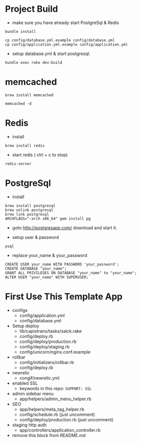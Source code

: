 Project Build
===============

- make sure you have already start PostgreSql & Redis

```
bundle install
```

```
cp config/database.yml.example config/database.yml
cp config/application.yml.example config/application.yml
```

- setup database.yml & start postgresql.

```
bundle exec rake dev:build
```

memcached
===========

```
brew install memcached
```

```
memcached -d
```

Redis
================

- install

```
brew install redis
```

- start redis ( ctrl + c to stop)

```
redis-server
```

PostgreSql
=================

- install

```
brew install postgresql
brew unlink postgresql
brew link postgresql
ARCHFLAGS="-arch x86_64" gem install pg
```

- goto http://postgresapp.com/ download and start it.

- setup user & password

```
psql
```

- replace your_name & your_password

```
CREATE USER your_name WITH PASSWORD 'your_password';
CREATE DATABASE "your_name";
GRANT ALL PRIVILEGES ON DATABASE "your_name" to "your_name";
ALTER USER "your_name" WITH SUPERUSER;
```

First Use This Template App
================================

- configs
  - config/application.yml
  - config/database.yml
- Setup deploy
  - lib/capistrano/tasks/salck.rake
  - config/deploy.rb
  - config/deploy/production.rb
  - config/deploy/staging.rb
  - config/unicorn/nginx.conf.example
- rollbar
  - config/initializers/rollbar.rb
  - config/deploy.rb
- newrelic
  - congif/newrelic.yml
- enabled SSL
  - keywords in this repo: `SUPPORT: SSL`
- admin sidebar menu
  - app/helpers/admin_menu_helper.rb
- SEO
  - app/helpers/meta_tag_helper.rb
  - config/schedule.rb (just uncomment)
  - config/deploy/production.rb (just uncomment)
- staging http auth
  - app/controllers/application_controller.rb
- remove this block from README.md
